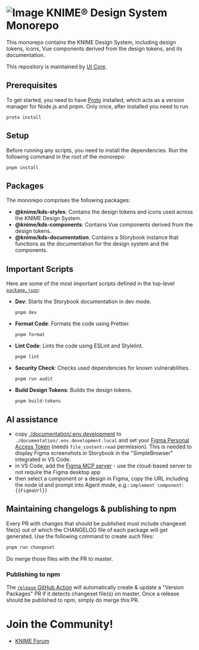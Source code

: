 # ![Image](https://www.knime.com/sites/default/files/knime_logo_github_40x40_4layers.png) KNIME® Design System Monorepo

This monorepo contains the KNIME Design System, including design tokens, icons, Vue components derived from the design tokens, and its documentation.

This repository is maintained by [UI Core](mailto:team-ui-core@knime.com).

## Prerequisites

To get started, you need to have [Proto](https://moonrepo.dev/proto) installed, which acts as a version manager for Node.js and pnpm.
Only once, after installed you need to run

```
proto install
```

## Setup

Before running any scripts, you need to install the dependencies. Run the following command in the root of the monorepo:

```
pnpm install
```

## Packages

The monorepo comprises the following packages:

- **@knime/kds-styles**: Contains the design tokens and icons used across the KNIME Design System.
- **@knime/kds-components**: Contains Vue components derived from the design tokens.
- **@knime/kds-documentation**: Contains a Storybook instance that functions as the documentation for the design system and the components.

## Important Scripts

Here are some of the most important scripts defined in the top-level [`package.json`](package.json):

- **Dev**: Starts the Storybook documentation in dev mode.

  ```
  pnpm dev
  ```

- **Format Code**: Formats the code using Prettier.

  ```
  pnpm format
  ```

- **Lint Code**: Lints the code using ESLint and Stylelint.

  ```
  pnpm lint
  ```

- **Security Check**: Checks used dependencies for known vulnerabilities.

  ```
  pnpm run audit
  ```

- **Build Design Tokens**: Builds the design tokens.

  ```
  pnpm build:tokens
  ```

## AI assistance

- copy [./documentation/.env.development](./documentation/.env.development) to `./documentation/.env.development.local` and set your [Figma Personal Access Token](https://help.figma.com/hc/en-us/articles/8085703771159-Manage-personal-access-tokens) (needs `file_content:read` permission). This is needed to display Figma screenshots in Storybook in the "SimpleBrowser" integrated in VS Code.
- in VS Code, add the [Figma MCP server](https://github.com/mcp/figma/mcp-server-guide) - use the cloud-based server to not require the Figma desktop app
- then select a component or a design in Figma, copy the URL including the node id and prompt into Agent mode, e.g.: `implement component: {{FigmaUrl}}`

## Maintaining changelogs & publishing to npm

Every PR with changes that should be published must include changeset file(s) out of which the CHANGELOG file of each package will get generated. Use the following command to create such files:

```sh
pnpm run changeset
```

Do merge those files with the PR to master.

### Publishing to npm

The [`release` GitHub Action](./.github/workflows/release.yml) will automatically create & update a "Version Packages" PR if it detects
changeset file(s) on master. Once a release should be published to npm, simply do merge this PR.

# Join the Community!

- [KNIME Forum](https://forum.knime.com/)
